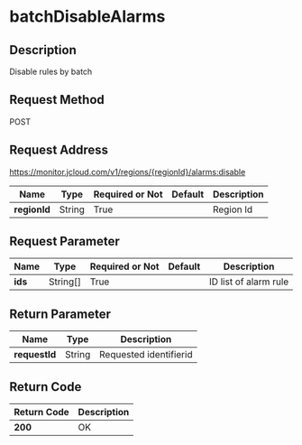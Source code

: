 # batchDisableAlarms


## Description
Disable rules by batch

## Request Method
POST

## Request Address
https://monitor.jcloud.com/v1/regions/{regionId}/alarms:disable

|Name|Type|Required or Not|Default|Description|
|---|---|---|---|---|
|**regionId**|String|True| |Region Id|

## Request Parameter
|Name|Type|Required or Not|Default|Description|
|---|---|---|---|---|
|**ids**|String[]|True| |ID list of alarm rule|


## Return Parameter
|Name|Type|Description|
|---|---|---|
|**requestId**|String|Requested identifierid|


## Return Code
|Return Code|Description|
|---|---|
|**200**|OK|
